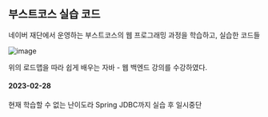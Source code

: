 ## 부스트코스 실습 코드

네이버 재단에서 운영하는 부스트코스의 웹 프로그래밍 과정을 학습하고, 실습한 코드들

![image](https://user-images.githubusercontent.com/106129404/222645942-4671412a-2785-4002-a169-41cf3dd89fbf.png)

위의 로드맵을 따라 쉽게 배우는 자바 - 웹 백엔드 강의를 수강하였다.

#### 2023-02-28
현재 학습할 수 없는 난이도라 Spring JDBC까지 실습 후 일시중단

